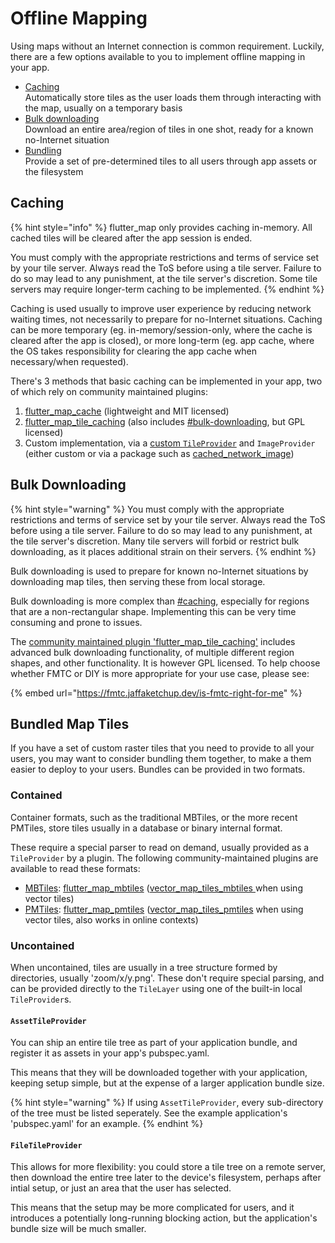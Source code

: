 # Offline Mapping

Using maps without an Internet connection is common requirement. Luckily, there are a few options available to you to implement offline mapping in your app.

* [Caching](offline-mapping.md#caching)\
  Automatically store tiles as the user loads them through interacting with the map, usually on a temporary basis
* [Bulk downloading](offline-mapping.md#bulk-downloading)\
  Download an entire area/region of tiles in one shot, ready for a known no-Internet situation
* [Bundling](offline-mapping.md#bundled-map-tiles)\
  Provide a set of pre-determined tiles to all users through app assets or the filesystem

## Caching

{% hint style="info" %}
flutter\_map only provides caching in-memory. All cached tiles will be cleared after the app session is ended.

You must comply with the appropriate restrictions and terms of service set by your tile server. Always read the ToS before using a tile server. Failure to do so may lead to any punishment, at the tile server's discretion. Some tile servers may require longer-term caching to be implemented.
{% endhint %}

Caching is used usually to improve user experience by reducing network waiting times, not necessarily to prepare for no-Internet situations. Caching can be more temporary (eg. in-memory/session-only, where the cache is cleared after the app is closed), or more long-term (eg. app cache, where the OS takes responsibility for clearing the app cache when necessary/when requested).

There's 3 methods that basic caching can be implemented in your app, two of which rely on community maintained plugins:

1. [flutter\_map\_cache](https://github.com/josxha/flutter_map_cache) (lightweight and MIT licensed)
2. [flutter\_map\_tile\_caching](https://github.com/JaffaKetchup/flutter_map_tile_caching) (also includes [#bulk-downloading](offline-mapping.md#bulk-downloading "mention"), but GPL licensed)
3. Custom implementation, via a [custom `TileProvider`](../plugins/making-a-plugin/creating-new-tile-providers.md) and `ImageProvider` (either custom or via a package such as [cached\_network\_image](https://pub.dev/packages/cached_network_image))

## Bulk Downloading

{% hint style="warning" %}
You must comply with the appropriate restrictions and terms of service set by your tile server. Always read the ToS before using a tile server. Failure to do so may lead to any punishment, at the tile server's discretion. Many tile servers will forbid or restrict bulk downloading, as it places additional strain on their servers.
{% endhint %}

Bulk downloading is used to prepare for known no-Internet situations by downloading map tiles, then serving these from local storage.

Bulk downloading is more complex than [#caching](offline-mapping.md#caching "mention"), especially for regions that are a non-rectangular shape. Implementing this can be very time consuming and prone to issues.

The [community maintained plugin 'flutter\_map\_tile\_caching'](https://github.com/JaffaKetchup/flutter_map_tile_caching) includes advanced bulk downloading functionality, of multiple different region shapes, and other functionality. It is however GPL licensed. To help choose whether FMTC or DIY is more appropriate for your use case, please see:

{% embed url="https://fmtc.jaffaketchup.dev/is-fmtc-right-for-me" %}

## Bundled Map Tiles

If you have a set of custom raster tiles that you need to provide to all your users, you may want to consider bundling them together, to make a them easier to deploy to your users. Bundles can be provided in two formats.

### Contained

Container formats, such as the traditional MBTiles, or the more recent PMTiles, store tiles usually in a database or binary internal format.

These require a special parser to read on demand, usually provided as a `TileProvider` by a plugin. The following community-maintained plugins are available to read these formats:

* [MBTiles](https://wiki.openstreetmap.org/wiki/MBTiles): [flutter\_map\_mbtiles](https://github.com/josxha/flutter_map_plugins/tree/main/flutter_map_mbtiles) ([vector\_map\_tiles\_mbtiles ](https://github.com/josxha/flutter_map_plugins/tree/main/vector_map_tiles_mbtiles)when using vector tiles)
* [PMTiles](https://github.com/protomaps/PMTiles): [flutter\_map\_pmtiles](https://github.com/josxha/flutter_map_plugins/tree/main/flutter_map_pmtiles) ([vector\_map\_tiles\_pmtiles](https://github.com/josxha/flutter_map_plugins/tree/main/vector_map_tiles_pmtiles) when using vector tiles, also works in online contexts)

### Uncontained

When uncontained, tiles are usually in a tree structure formed by directories, usually 'zoom/x/y.png'. These don't require special parsing, and can be provided directly to the `TileLayer` using one of the built-in local `TileProvider`s.

#### `AssetTileProvider`

You can ship an entire tile tree as part of your application bundle, and register it as assets in your app's pubspec.yaml.

This means that they will be downloaded together with your application, keeping setup simple, but at the expense of a larger application bundle size.

{% hint style="warning" %}
If using `AssetTileProvider`, every sub-directory of the tree must be listed seperately. See the example application's 'pubspec.yaml' for an example.
{% endhint %}

#### `FileTileProvider`

This allows for more flexibility: you could store a tile tree on a remote server, then download the entire tree later to the device's filesystem, perhaps after intial setup, or just an area that the user has selected.

This means that the setup may be more complicated for users, and it introduces a potentially long-running blocking action, but the application's bundle size will be much smaller.

